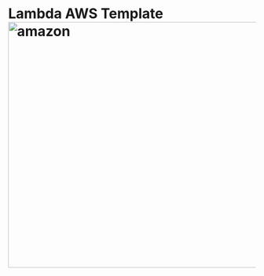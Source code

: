 # Lambda AWS Template <img alt="amazon" src="https://cdn.jsdelivr.net/gh/devicons/devicon/icons/amazonwebservices/amazonwebservices-original.svg" width="1000" height="500">


